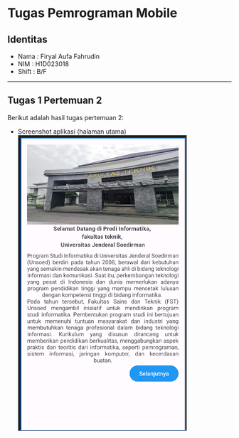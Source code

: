 # Tugas Pemrograman Mobile

## Identitas
- Nama  : Firyal Aufa Fahrudin
- NIM   : H1D023018
- Shift : B/F

---
## Tugas 1 Pertemuan 2
Berikut adalah hasil tugas pertemuan 2:

- Screenshot aplikasi (halaman utama)  
  ![Screenshot Pertemuan 2](Result.png)
